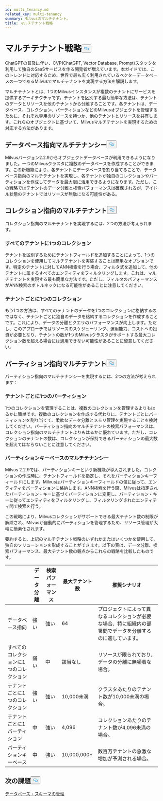 ```yaml
---
id: multi_tenancy.md
related_key: multi-tenancy
summary: Milvusのマルチテナント。
title: マルチテナント戦略
---
```

<h1 id="Multi-tenancy-strategies" class="common-anchor-header">マルチテナント戦略<button data-href="#Multi-tenancy-strategies" class="anchor-icon" translate="no">
      <svg translate="no"
        aria-hidden="true"
        focusable="false"
        height="20"
        version="1.1"
        viewBox="0 0 16 16"
        width="16"
      >
        <path
          fill="#0092E4"
          fill-rule="evenodd"
          d="M4 9h1v1H4c-1.5 0-3-1.69-3-3.5S2.55 3 4 3h4c1.45 0 3 1.69 3 3.5 0 1.41-.91 2.72-2 3.25V8.59c.58-.45 1-1.27 1-2.09C10 5.22 8.98 4 8 4H4c-.98 0-2 1.22-2 2.5S3 9 4 9zm9-3h-1v1h1c1 0 2 1.22 2 2.5S13.98 12 13 12H9c-.98 0-2-1.22-2-2.5 0-.83.42-1.64 1-2.09V6.25c-1.09.53-2 1.84-2 3.25C6 11.31 7.55 13 9 13h4c1.45 0 3-1.69 3-3.5S14.5 6 13 6z"
        ></path>
      </svg>
    </button></h1><p>ChatGPTの普及に伴い、CVP(ChatGPT, Vector Database, Prompt)スタックを利用して独自のSaaSサービスを作る開発者が増えています。本ガイドでは、このトレンドに対応するため、世界で最も広く利用されているベクターデータベースの一つであるMilvusでマルチテナントを実現する方法を解説します。</p>
<p>マルチテナントとは、1つのMilvusインスタンスが複数のテナントにサービスを提供するアーキテクチャです。テナントを区別する最も簡単な方法は、テナントのデータとリソースを他のテナントから分離することです。各テナントは、データベース、コレクション、パーティションなどのMilvusオブジェクトを管理するために、それぞれ専用のリソースを持つか、他のテナントとリソースを共有します。これらのオブジェクトに基づいて、Milvusマルチテナントを実現するための対応する方法があります。</p>
<h2 id="Database-oriented-multi-tenancy" class="common-anchor-header">データベース指向マルチテナンシー<button data-href="#Database-oriented-multi-tenancy" class="anchor-icon" translate="no">
      <svg translate="no"
        aria-hidden="true"
        focusable="false"
        height="20"
        version="1.1"
        viewBox="0 0 16 16"
        width="16"
      >
        <path
          fill="#0092E4"
          fill-rule="evenodd"
          d="M4 9h1v1H4c-1.5 0-3-1.69-3-3.5S2.55 3 4 3h4c1.45 0 3 1.69 3 3.5 0 1.41-.91 2.72-2 3.25V8.59c.58-.45 1-1.27 1-2.09C10 5.22 8.98 4 8 4H4c-.98 0-2 1.22-2 2.5S3 9 4 9zm9-3h-1v1h1c1 0 2 1.22 2 2.5S13.98 12 13 12H9c-.98 0-2-1.22-2-2.5 0-.83.42-1.64 1-2.09V6.25c-1.09.53-2 1.84-2 3.25C6 11.31 7.55 13 9 13h4c1.45 0 3-1.69 3-3.5S14.5 6 13 6z"
        ></path>
      </svg>
    </button></h2><p>Milvusバージョン2.2.9からオブジェクトデータベースが利用できるようになりました。一つのMilvusクラスタに複数のデータベースを作成することができます。この新機能により、各テナントにデータベースを割り当てることで、データベース指向のマルチテナントを実現し、各テナントが独自のコレクションやパーティションを作成してデータを最大限に活用できるようになります。ただし、この戦略ではテナントのデータ分離と検索パフォーマンスは確保されるが、アイドル状態のテナントではリソースが無駄になる可能性がある。</p>
<h2 id="Collection-oriented-multi-tenancy" class="common-anchor-header">コレクション指向のマルチテナント<button data-href="#Collection-oriented-multi-tenancy" class="anchor-icon" translate="no">
      <svg translate="no"
        aria-hidden="true"
        focusable="false"
        height="20"
        version="1.1"
        viewBox="0 0 16 16"
        width="16"
      >
        <path
          fill="#0092E4"
          fill-rule="evenodd"
          d="M4 9h1v1H4c-1.5 0-3-1.69-3-3.5S2.55 3 4 3h4c1.45 0 3 1.69 3 3.5 0 1.41-.91 2.72-2 3.25V8.59c.58-.45 1-1.27 1-2.09C10 5.22 8.98 4 8 4H4c-.98 0-2 1.22-2 2.5S3 9 4 9zm9-3h-1v1h1c1 0 2 1.22 2 2.5S13.98 12 13 12H9c-.98 0-2-1.22-2-2.5 0-.83.42-1.64 1-2.09V6.25c-1.09.53-2 1.84-2 3.25C6 11.31 7.55 13 9 13h4c1.45 0 3-1.69 3-3.5S14.5 6 13 6z"
        ></path>
      </svg>
    </button></h2><p>コレクション指向のマルチテナントを実現するには、2つの方法が考えられます。</p>
<h3 id="One-collection-for-all-tenants" class="common-anchor-header">すべてのテナントに1つのコレクション</h3><p>テナントを区別するためにテナントフィールドを追加することによって、1つのコレクションを使用してマルチテナントを実装することは簡単なオプションです。特定のテナントに対してANN検索を行う場合、フィルタ式を追加して、他のテナントに属するすべてのエンティティをフィルタリングします。これは、マルチテナントを実現する最も簡単な方法です。ただし、フィルタのパフォーマンスがANN検索のボトルネックになる可能性があることに注意してください。</p>
<h3 id="One-collection-per-tenant" class="common-anchor-header">テナントごとに1つのコレクション</h3><p>もう1つの方法は、すべてのテナントのデータを1つのコレクションに格納するのではなく、テナントごとに独自のデータを格納するコレクションを作成することです。これにより、データの分離とクエリのパフォーマンスが向上します。ただし、このアプローチではリソースのスケジューリング、運用能力、コストへの投資が必要となり、テナントの数が1つのMilvusクラスタがサポートする最大コレクション数を超える場合には適用できない可能性があることに留意してください。</p>
<h2 id="Partition-oriented-multi-tenancy" class="common-anchor-header">パーティション指向マルチテナント<button data-href="#Partition-oriented-multi-tenancy" class="anchor-icon" translate="no">
      <svg translate="no"
        aria-hidden="true"
        focusable="false"
        height="20"
        version="1.1"
        viewBox="0 0 16 16"
        width="16"
      >
        <path
          fill="#0092E4"
          fill-rule="evenodd"
          d="M4 9h1v1H4c-1.5 0-3-1.69-3-3.5S2.55 3 4 3h4c1.45 0 3 1.69 3 3.5 0 1.41-.91 2.72-2 3.25V8.59c.58-.45 1-1.27 1-2.09C10 5.22 8.98 4 8 4H4c-.98 0-2 1.22-2 2.5S3 9 4 9zm9-3h-1v1h1c1 0 2 1.22 2 2.5S13.98 12 13 12H9c-.98 0-2-1.22-2-2.5 0-.83.42-1.64 1-2.09V6.25c-1.09.53-2 1.84-2 3.25C6 11.31 7.55 13 9 13h4c1.45 0 3-1.69 3-3.5S14.5 6 13 6z"
        ></path>
      </svg>
    </button></h2><p>パーティション指向のマルチテナンシーを実現するには、2つの方法が考えられます：</p>
<h3 id="One-partition-per-tenant" class="common-anchor-header">テナントごとに1つのパーティション</h3><p>1つのコレクションを管理することは、複数のコレクションを管理するよりもはるかに簡単です。複数のコレクションを作成する代わりに、テナントごとにパーティションを割り当てて、柔軟なデータ分離とメモリ管理を実現することを検討してください。パーティション指向のマルチテナントの検索パフォーマンスは、コレクション指向のマルチテナントよりもはるかに優れています。ただし、コレクションのテナントの数は、コレクションが保持できるパーティションの最大数を超えてはならないことに注意してください。</p>
<h3 id="Partition-key-based-multi-tenancy" class="common-anchor-header">パーティションキーベースのマルチテナンシー</h3><p>Milvus 2.2.9では、パーティションキーという新機能が導入されました。コレクションの作成時に、テナントフィールドを指定し、それをパーティションキーフィールドにします。Milvusはパーティションキーフィールドの値に従って、エンティティをパーティションに格納します。ANN検索を行う際、Milvusは指定されたパーティション・キーに基づくパーティションに変更し、パーティション・キーに従ってエンティティをフィルタリングし、フィルタリングされたエンティティ間で検索を行う。</p>
</div>
<p>この戦略により、Milvusコレクションがサポートできる最大テナント数の制限が解除され、Milvusが自動的にパーティションを管理するため、リソース管理が大幅に簡素化されます。</p>
<p>要約すると、上記のマルチテナント戦略のいずれかまたはいくつかを使用して、独自のソリューションを形成することができます。以下の表は、データ分離、検索パフォーマンス、最大テナント数の観点からこれらの戦略を比較したものです。</p>
<table>
<thead>
<tr><th></th><th>データ分離</th><th>検索パフォーマンス</th><th>最大テナント数</th><th>推奨シナリオ</th></tr>
</thead>
<tbody>
<tr><td>データベース指向</td><td>強い</td><td>強い</td><td>64</td><td>プロジェクトによって異なるコレクションが必要な場合、特に組織内の部署間でデータを分離するのに適しています。</td></tr>
<tr><td>すべてのコレクションに1つのコレクション</td><td>弱い</td><td>中</td><td>該当なし</td><td>リソースが限られており、データの分離に無頓着な場合。</td></tr>
<tr><td>テナントごとに1つのコレクション</td><td>強い</td><td>強い</td><td>10,000未満</td><td>クラスタあたりのテナント数が10,000未満の場合。</td></tr>
<tr><td>テナントごとに1パーティション</td><td>中</td><td>強い</td><td>4,096</td><td>コレクションあたりのテナント数が4,096未満の場合。</td></tr>
<tr><td>パーティションキーベース</td><td>中</td><td>強い</td><td>10,000,000+</td><td>数百万テナントの急激な増加が予測される場合。</td></tr>
</tbody>
</table>
<h2 id="Whats-next" class="common-anchor-header">次の課題<button data-href="#Whats-next" class="anchor-icon" translate="no">
      <svg translate="no"
        aria-hidden="true"
        focusable="false"
        height="20"
        version="1.1"
        viewBox="0 0 16 16"
        width="16"
      >
        <path
          fill="#0092E4"
          fill-rule="evenodd"
          d="M4 9h1v1H4c-1.5 0-3-1.69-3-3.5S2.55 3 4 3h4c1.45 0 3 1.69 3 3.5 0 1.41-.91 2.72-2 3.25V8.59c.58-.45 1-1.27 1-2.09C10 5.22 8.98 4 8 4H4c-.98 0-2 1.22-2 2.5S3 9 4 9zm9-3h-1v1h1c1 0 2 1.22 2 2.5S13.98 12 13 12H9c-.98 0-2-1.22-2-2.5 0-.83.42-1.64 1-2.09V6.25c-1.09.53-2 1.84-2 3.25C6 11.31 7.55 13 9 13h4c1.45 0 3-1.69 3-3.5S14.5 6 13 6z"
        ></path>
      </svg>
    </button></h2><p><a href="/docs/ja/manage_databases.md">データベース・</a><a href="/docs/ja/schema.md">スキーマの</a><a href="/docs/ja/manage_databases.md">管理</a></p>
